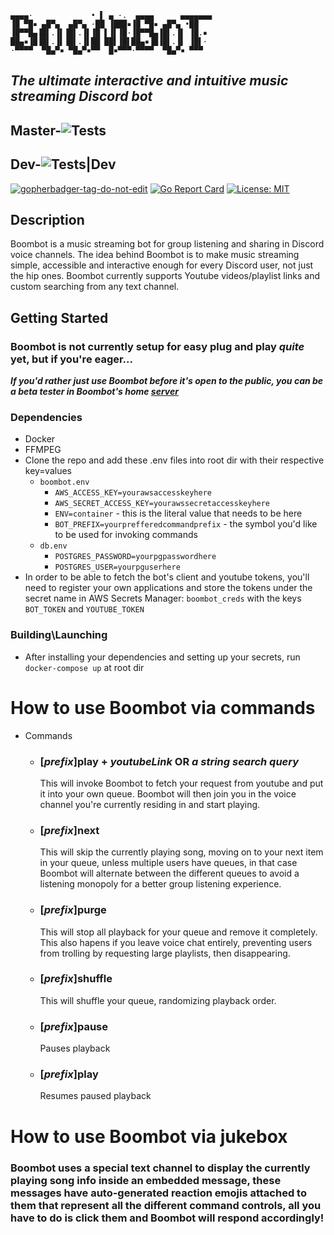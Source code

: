     ▄▄▄▄·             • ▌ ▄ ·.  ▄▄▄▄      ▄▄▄▄▄▄▄
    ▐█ ▀█▪ ▄█▀▄  ▄█▀▄ ·██ ▐███▪▐█ ▀█▪ ▄█▀▄ •██
    ▐█▀▀█▄▐█▌.▐▌▐█▌.▐▌▐█ ▌▐▌▐█·▐█▀▀█▄▐█▌.▐▌ ▐█.▪
    ██▄▪▐█▐█▌.▐▌▐█▌.▐▌██ ██▌▐█▌██▄▪▐█▐█▌.▐▌ ▐█▌·
    ·▀▀▀▀  ▀█▄▀▪ ▀█▄▀▪▀▀  █▪▀▀▀·▀▀▀▀  ▀█▄▀▪ ▀▀▀

## **_The ultimate interactive and intuitive music streaming Discord bot_**

## **Master**-![Tests](https://github.com/aplomBomb/boombot/workflows/Tests/badge.svg)

## **Dev**-![Tests|Dev](https://github.com/aplomBomb/boombot/workflows/Tests/badge.svg?branch=dev)

<a href='https://github.com/jpoles1/gopherbadger' target='_blank'>![gopherbadger-tag-do-not-edit](https://img.shields.io/badge/Go%20Coverage-4%25-brightgreen.svg?longCache=true&style=flat)</a>
[![Go Report Card](https://goreportcard.com/badge/github.com/aplombomb/boombot)](https://goreportcard.com/report/github.com/aplombomb/boombot)
[![License: MIT](https://img.shields.io/badge/License-MIT-yellow.svg)](https://opensource.org/licenses/MIT)

## Description

Boombot is a music streaming bot for group listening and sharing in Discord voice channels. The idea behind Boombot is to make music streaming simple, accessible and interactive enough for every Discord user, not just the hip ones. Boombot currently supports Youtube videos/playlist links and custom searching from any text channel.

## Getting Started

### Boombot is not currently setup for easy plug and play **_quite_** yet, but if you're eager...
***If you'd rather just use Boombot before it's open to the public, you can be a beta tester in Boombot's home [server](https://discord.gg/5Bmpec34US)***

### Dependencies

- Docker
- FFMPEG
- Clone the repo and add these .env files into root dir with their respective key=values
  - `boombot.env`
    - `AWS_ACCESS_KEY=yourawsaccesskeyhere`
    - `AWS_SECRET_ACCESS_KEY=yourawssecretaccesskeyhere`
    - `ENV=container` - this is the literal value that needs to be here
    - `BOT_PREFIX=yourprefferedcommandprefix` - the symbol you'd like to be used for invoking commands
  - `db.env`
    - `POSTGRES_PASSWORD=yourpgpasswordhere`
    - `POSTGRES_USER=yourpguserhere`
- In order to be able to fetch the bot's client and youtube tokens, you'll need to register your own applications and store the tokens under the secret name in AWS Secrets Manager: `boombot_creds` with the keys `BOT_TOKEN` and `YOUTUBE_TOKEN`

### Building\Launching

- After installing your dependencies and setting up your secrets, run `docker-compose up` at root dir

# How to use Boombot via commands

- Commands
  - ### [_prefix_]**play** + _youtubeLink_ **OR** _a string search query_
    This will invoke Boombot to fetch your request from youtube and put it into your own queue. Boombot will then join you in the voice channel you're currently residing in and start playing.
  - ### [_prefix_]**next**
    This will skip the currently playing song, moving on to your next item in your queue, unless multiple users have queues, in that case Boombot will alternate between the different queues to avoid a listening monopoly for a better group listening experience.
  - ### [_prefix_]**purge**
    This will stop all playback for your queue and remove it completely. This also hapens if you leave voice chat entirely, preventing users from trolling by requesting large playlists, then disappearing.
  - ### [_prefix_]**shuffle**
    This will shuffle your queue, randomizing playback order.
  - ### [_prefix_]**pause**
    Pauses playback
  - ### [_prefix_]**play**
    Resumes paused playback

# How to use Boombot via jukebox

### Boombot uses a special text channel to display the currently playing song info inside an embedded message, these messages have auto-generated reaction emojis attached to them that represent all the different command controls, all you have to do is click them and Boombot will respond accordingly!
